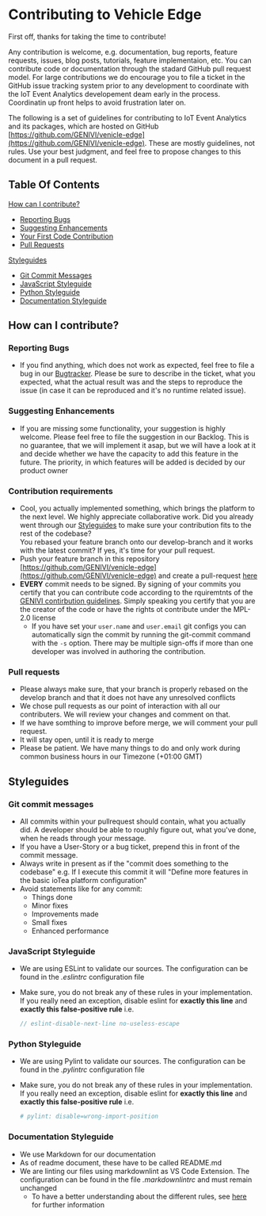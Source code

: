 <!---
  Copyright (c) 2021 Robert Bosch GmbH

  This Source Code Form is subject to the terms of the Mozilla Public
  License, v. 2.0. If a copy of the MPL was not distributed with this
  file, You can obtain one at https://mozilla.org/MPL/2.0/.

  SPDX-License-Identifier: MPL-2.0
-->

# Contributing to Vehicle Edge

First off, thanks for taking the time to contribute!

Any contribution is welcome, e.g. documentation, bug reports, feature requests, issues, blog posts, tutorials, feature implementaion, etc. You can contribute code or documentation through the stadard GitHub pull request model. For large contributions we do encourage you to file a ticket in the GitHub issue tracking system prior to any development to coordinate with the IoT Event Analytics developement deam early in the process. Coordinatin up front helps to avoid frustration later on.

The following is a set of guidelines for contributing to IoT Event Analytics and its packages, which are hosted on GitHub [https://github.com/GENIVI/venicle-edge](https://github.com/GENIVI/venicle-edge). These are mostly guidelines, not rules. Use your best judgment, and feel free to propose changes to this document in a pull request.

## Table Of Contents

[How can I contribute?](#how-can-i-contribute)

- [Reporting Bugs](#reporting-bugs)
- [Suggesting Enhancements](#suggesting-enhancements)
- [Your First Code Contribution](#your-first-code-contribution)
- [Pull Requests](#pull-requests)

[Styleguides](#styleguides)

- [Git Commit Messages](#git-commit-messages)
- [JavaScript Styleguide](#javascript-styleguide)
- [Python Styleguide](#python-styleguide)
- [Documentation Styleguide](#documentation-styleguide)

## How can I contribute?

### Reporting Bugs

- If you find anything, which does not work as expected, feel free to file a bug in our [Bugtracker](https://github.com/GENIVI/venicle-edge/issues). Please be sure to describe in the ticket, what you expected, what the actual result was and the steps to reproduce the issue (in case it can be reproduced and it's no runtime related issue).

### Suggesting Enhancements

- If you are missing some functionality, your suggestion is highly welcome. Please feel free to file the suggestion in our Backlog. This is no guarantee, that we will implement it asap, but we will have a look at it and decide whether we have the capacity to add this feature in the future. The priority, in which features will be added is decided by our product owner

### Contribution requirements

- Cool, you actually implemented something, which brings the platform to the next level. We highly appreciate collaborative work. Did you already went through our [Styleguides](#Styleguides) to make sure your contribution fits to the rest of the codebase?<br>
  You rebased your feature branch onto our develop-branch and it works with the latest commit? If yes, it's time for your pull request.
- Push your feature branch in this repository [https://github.com/GENIVI/venicle-edge](https://github.com/GENIVI/venicle-edge) and create a pull-request [here](https://github.com/GENIVI/venicle-edge/pulls)
- __EVERY__ commit needs to be signed. By signing of your commits you certify that you can contribute code according to the rquiremtnts of the [GENIVI contirbution guidelines](https://www.genivi.org/contribute). Simply speaking you certify that you are the creator of the code or have the rights ot contribute under the MPL-2.0 license
  - If you have set your `user.name` and `user.email` git configs you can automatically sign the commit by running the git-commit command with the `-s` option. There may be multiple sign-offs if more than one developer was involved in authoring the contribution.

### Pull requests

- Please always make sure, that your branch is properly rebased on the develop branch and that it does not have any unresolved conflicts
- We chose pull requests as our point of interaction with all our contributers. We will review your changes and comment on that.
- If we have somthing to improve before merge, we will comment your pull request.
- It will stay open, until it is ready to merge
- Please be patient. We have many things to do and only work during common business hours in our Timezone (+01:00 GMT)

## Styleguides

### Git commit messages

- All commits within your pullrequest should contain, what you actually did. A developer should be able to roughly figure out, what you've done, when he reads through your message.
- If you have a User-Story or a bug ticket, prepend this in front of the commit message.
- Always write in present as if the "commit does something to the codebase" e.g. If I execute this commit it will "Define more features in the basic ioTea platform configuration"
- Avoid statements like for any commit:
  - Things done
  - Minor fixes
  - Improvements made
  - Small fixes
  - Enhanced performance

### JavaScript Styleguide

- We are using ESLint to validate our sources. The configuration can be found in the _.eslintrc_ configuration file
- Make sure, you do not break any of these rules in your implementation. If you really need an exception, disable eslint for __exactly this line__ and __exactly this false-positive rule__ i.e.

  ```javascript
  // eslint-disable-next-line no-useless-escape
  ```

### Python Styleguide

- We are using Pylint to validate our sources. The configuration can be found in the _.pylintrc_ configuration file
- Make sure, you do not break any of these rules in your implementation. If you really need an exception, disable eslint for __exactly this line__ and __exactly this false-positive rule__ i.e.

  ```python
  # pylint: disable=wrong-import-position
  ```

### Documentation Styleguide

- We use Markdown for our documentation
- As of readme document, these have to be called README.md
- We are linting our files using markdownlint as VS Code Extension. The configuration can be found in the file _.markdownlintrc_ and must remain unchanged
  - To have a better understanding about the different rules, see [here](https://github.com/DavidAnson/markdownlint/blob/main/doc/Rules.md) for further information
